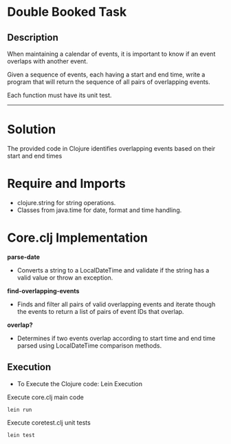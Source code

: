 # Double Booked Task

## Description 
When maintaining a calendar of events, it is important to know if an event overlaps with another event. 

Given a sequence of events, each having a start and end time, write a program that will return the sequence of all pairs of overlapping events.

Each function must have its unit test.

---
# Solution
The provided code in Clojure identifies overlapping events based on their start and end times
 # Require and Imports
- clojure.string for string operations.
- Classes from java.time for date, format and time handling.

# Core.clj Implementation

**parse-date**
- Converts a string to a LocalDateTime and validate if the string has a valid value or throw an exception.

**find-overlapping-events**
- Finds and filter all pairs of valid overlapping events and iterate though the events to return a list of pairs of event IDs that overlap.

**overlap?**
- Determines if two events overlap according to start time and end time parsed using LocalDateTime comparison methods.

## Execution
- To Execute the Clojure code:
Lein Execution

Execute core.clj main code
```
lein run
```
Execute coretest.clj unit tests 
``` 
lein test
```  